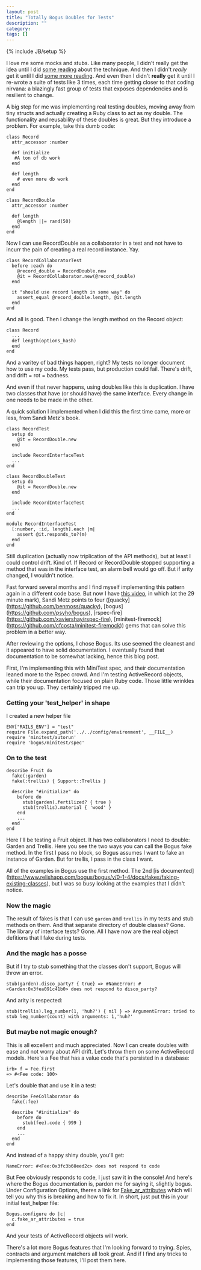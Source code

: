 ```yaml
---
layout: post
title: "Totally Bogus Doubles for Tests"
description: ""
category: 
tags: []
---
```

{% include JB/setup %}

I love me some mocks and stubs. Like many people, I didn't really get
the idea until I did [some reading](http://martinfowler.com/articles/mocksArentStubs.html) about the technique. And then I didn't *really* get it until I did [some more reading](http://www.poodr.com/). And even then I didn't __really__ get it until I re-wrote a suite of tests like 3 times, each time getting closer to that coding nirvana: a blazingly fast group of tests that exposes dependencies and is resilient to change.

A big step for me was implementing real testing doubles, moving away
from tiny structs and actually creating a Ruby class to act as my
double. The functionality and reusability of these doubles is great. But
they introduce a problem. For example, take this dumb code:

    class Record
      attr_accessor :number

      def initialize
       #A ton of db work
      end

      def length
        # even more db work
      end
    end

    class RecordDouble
      attr_accessor :number

      def length
        @length ||= rand(50)
      end
    end

Now I can use RecordDouble as a collaborator in a test and not have to
incurr the pain of creating a real record instance. Yay. 


    class RecordCollaboratorTest
      before :each do
        @record_double = RecordDouble.new
        @it = RecordCollaborator.new(@record_double)
      end

      it "should use record length in some way" do
        assert_equal @record_double.length, @it.length
      end
    end

And all is good. Then I change the length method on the Record object:

    class Record
      ...
      def length(options_hash)
      end
    end

And a varitey of bad things happen, right? My tests no longer document
how to use my code. My tests pass, but production could fail. There's
drift, and drift = rot = badness.

And even if that never happens, using doubles like this is duplication.
I have two classes that have (or should have) the same interface. Every
change in one needs to be made in the other.

A quick solution I implemented when I did this the first time came, more
or less, from Sandi Metz's book.

    class RecordTest
      setup do
        @it = RecordDouble.new
      end

      include RecordInterfaceTest
      ...
    end

    class RecordDoubleTest
      setup do
        @it = RecordDouble.new
      end

      include RecordInterfaceTest
      ...
    end

    module RecordInterfaceTest
      [:number, :id, length].each |m|
        assert @it.responds_to?(m)
      end
    end

Still duplication (actually now triplication of the API methods), but at
least I could control drift. Kind of. If Record or RecordDouble stopped
supporting a method that was in the interface test, an alarm bell would
go off. But if arity changed, I wouldn't notice.

Fast forward several months and I find myself implementing this pattern
again in a different code base. But now I have [this video](http://confreaks.com/videos/2452-railsconf2013-the-magic-tricks-of-testing), in which (at the 29 minute mark), Sandi Metz points to four ([quacky] (https://github.com/benmoss/quacky), [bogus] (https://github.com/psyho/bogus), [rspec-fire] (https://github.com/xaviershay/rspec-fire), [minitest-firemock] (https://github.com/cfcosta/minitest-firemock)) gems that can solve this problem in a better way.

After reviewing the options, I chose Bogus. Its use seemed the cleanest
and it appeared to have solid documentation. I eventually found that documentation to be somewhat lacking, hence this blog post.

First, I'm implementing this with MiniTest spec, and their documentation
leaned more to the Rspec crowd. And I'm testing ActiveRecord objects,
while their documentation focused on plain Ruby code. Those little
wrinkles can trip you up. They certainly tripped me up.

### Getting your 'test_helper' in shape

I created a new helper file 

    ENV["RAILS_ENV"] = "test"
    require File.expand_path('../../config/environment', __FILE__)
    require 'minitest/autorun'
    require 'bogus/minitest/spec'

### On to the test

    describe Fruit do
      fake(:garden)
      fake(:trellis) { Support::Trellis }

      describe "#initialize" do
        before do
          stub(garden).fertilized? { true }
          stub(trellis).material { 'wood' }
        end
        ...
      end
    end

Here I'll be testing a Fruit object. It has two collaborators I need to
double: Garden and Trellis. Here you see the two ways you can call the
Bogus fake method. In the first I pass no block, so Bogus assumes I want
to fake an instance of Garden. But for trellis, I pass in the class I
want.

All of the examples in Bogus use the first method. The 2nd [is
documented] (https://www.relishapp.com/bogus/bogus/v/0-1-4/docs/fakes/faking-existing-classes), but I was so busy looking at the examples that I didn't notice.

### Now the magic

The result of fakes is that I can use `garden` and `trellis` in
my tests and stub methods on them. And that separate directory of double
classes? Gone. The library of interface tests? Gone. All I have now are
the real object defitions that I fake during tests.

### And the magic has a posse

But if I try to stub something that the classes don't support, Bogus will throw an error.

    stub(garden).disco_party? { true} => #NameError: #<Garden:0x3fea091c41b0> does not respond to disco_party?

And arity is respected:

    stub(trellis).leg_number(1, 'huh?') { nil } => ArgumentError: tried to stub leg_number(count) with arguments: 1,'huh?'

### But maybe not magic enough?

This is all excellent and much appreciated. Now I can create doubles
with ease and not worry about API drift. Let's throw them on some
ActiveRecord models. Here's a Fee that has a value code that's persisted
in a database: 

    irb> f = Fee.first
    => #<Fee code: 100>

Let's double that and use it in a test:

    describe FeeCollaborator do
      fake(:fee)

      describe "#initialize" do
        before do
          stub(fee).code { 999 }
        end
        ...
      end
    end

And instead of a happy shiny double, you'll get:

    NameError: #<Fee:0x3fc3b60eed2c> does not respond to code

But Fee obviously responds to code, I just saw it in the console! And
here's where the Bogus documentation is, pardon me for saying it,
slightly bogus. Under Configuration Options, theres a link for
[Fake_ar_attributes](https://www.relishapp.com/bogus/bogus/v/0-1-4/docs/configuration/fake-ar-attributes) which will tell you why this is breaking and how to fix it. In short, just put this in your initial test_helper file:

    Bogus.configure do |c|
      c.fake_ar_attributes = true
    end

And your tests of ActiveRecord objects will work.

There's a lot more Bogus features that I'm looking forward to trying.
Spies, contracts and argument matchers all look great. And if I find any
tricks to implementing those features, I'll post them here.


